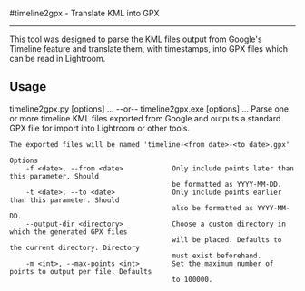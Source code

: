 #timeline2gpx - Translate KML into GPX
***
This tool was designed to parse the KML files output from Google's Timeline feature and translate them, with timestamps, into GPX files which can be read in Lightroom.

## Usage

timeline2gpx.py [options] <KML file>...
   --or--
timeline2gpx.exe [options] <KML file>...
    Parse one or more timeline KML files exported from Google and outputs a standard GPX file
    for import into Lightroom or other tools.

    The exported files will be named 'timeline-<from date>-<to date>.gpx'

    Options
        -f <date>, --from <date>            Only include points later than this parameter. Should
                                            be formatted as YYYY-MM-DD.
        -t <date>, --to <date>              Only include points earlier than this parameter. Should
                                            also be formatted as YYYY-MM-DD.
        --output-dir <directory>            Choose a custom directory in which the generated GPX files
                                            will be placed. Defaults to the current directory. Directory
                                            must exist beforehand.
        -m <int>, --max-points <int>        Set the maximum number of points to output per file. Defaults
                                            to 100000.